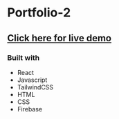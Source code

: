 # Portfolio-2

## [Click here for live demo](https://portfolio-729d5.web.app/)

### Built with

- React
- Javascript
- TailwindCSS
- HTML
- CSS
- Firebase
